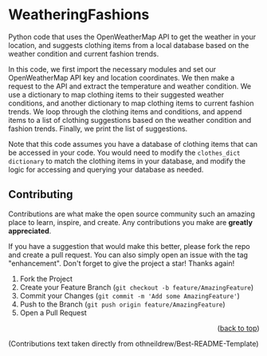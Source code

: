 # WeatheringFashions
Python code that uses the OpenWeatherMap API to get the weather in your location, and suggests clothing items from a local database based on the weather condition and current fashion trends.

In this code, we first import the necessary modules and set our OpenWeatherMap API key and location coordinates. We then make a request to the API and extract the temperature and weather condition. We use a dictionary to map clothing items to their suggested weather conditions, and another dictionary to map clothing items to current fashion trends. We loop through the clothing items and conditions, and append items to a list of clothing suggestions based on the weather condition and fashion trends. Finally, we print the list of suggestions.

Note that this code assumes you have a database of clothing items that can be accessed in your code. You would need to modify the `clothes_dict dictionary` to match the clothing items in your database, and modify the logic for accessing and querying your database as needed.

<!-- CONTRIBUTING -->
## Contributing

Contributions are what make the open source community such an amazing place to learn, inspire, and create. Any contributions you make are **greatly appreciated**.

If you have a suggestion that would make this better, please fork the repo and create a pull request. You can also simply open an issue with the tag "enhancement".
Don't forget to give the project a star! Thanks again!

1. Fork the Project
2. Create your Feature Branch (`git checkout -b feature/AmazingFeature`)
3. Commit your Changes (`git commit -m 'Add some AmazingFeature'`)
4. Push to the Branch (`git push origin feature/AmazingFeature`)
5. Open a Pull Request

<p align="right">(<a href="#readme-top">back to top</a>)</p>

(Contributions text taken directly from othneildrew/Best-README-Template) 
